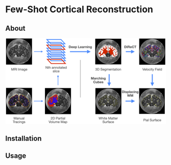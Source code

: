 # Few-Shot Cortical Reconstruction

## About

![method](doc/method.png)

## Installation



## Usage